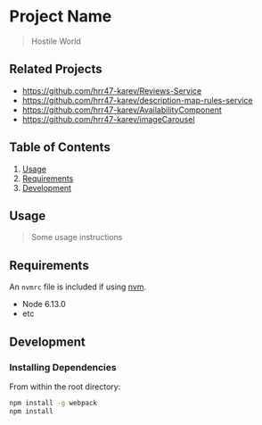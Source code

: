 # Project Name

> Hostile World

## Related Projects

  - https://github.com/hrr47-karev/Reviews-Service
  - https://github.com/hrr47-karev/description-map-rules-service
  - https://github.com/hrr47-karev/AvailabilityComponent
  - https://github.com/hrr47-karev/imageCarousel
## Table of Contents

1. [Usage](#Usage)
1. [Requirements](#requirements)
1. [Development](#development)

## Usage

> Some usage instructions

## Requirements

An `nvmrc` file is included if using [nvm](https://github.com/creationix/nvm).

- Node 6.13.0
- etc

## Development

### Installing Dependencies

From within the root directory:

```sh
npm install -g webpack
npm install
```

